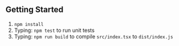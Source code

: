 ## Getting Started 

1. `npm install`
2. Typing: `npm test` to run unit tests
2. Typing: `npm run build` to compile `src/index.tsx` to `dist/index.js`
